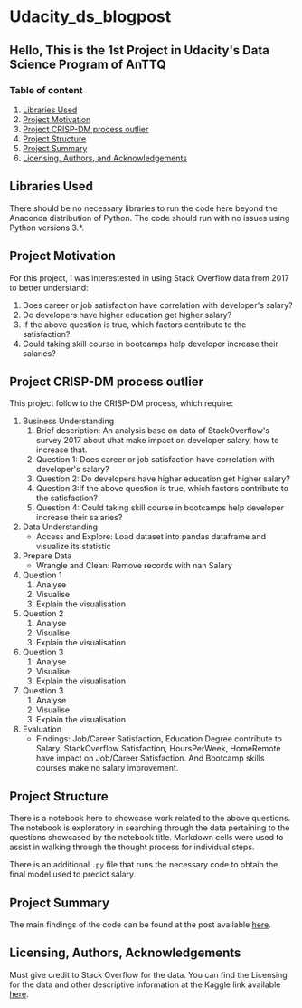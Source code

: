 # Udacity_ds_blogpost
## Hello, This is the 1st Project in Udacity's Data Science Program of AnTTQ

### Table of content
1. [Libraries Used](#libs)
2. [Project Motivation](#motivation)
3. [Project CRISP-DM process outlier](#outlier)
3. [Project Structure](#files)
4. [Project Summary](#summary)
5. [Licensing, Authors, and Acknowledgements](#licensing)

## Libraries Used <a name="libs"></a>
There should be no necessary libraries to run the code here beyond the Anaconda distribution of Python.  The code should run with no issues using Python versions 3.*.

## Project Motivation<a name="motivation"></a>
For this project, I was interestested in using Stack Overflow data from 2017 to better understand:

1. Does career or job satisfaction have correlation with developer's salary?
2. Do developers have higher education get higher salary?
3. If the above question is true, which factors contribute to the satisfaction?
4. Could taking skill course in bootcamps help developer increase their salaries?

## Project CRISP-DM process outlier <a name="outlier"></a>
This project follow to the CRISP-DM process, which require:
1. Business Understanding
    1. Brief description: An analysis base on data of StackOverflow's survey 2017 about ưhat make impact on developer salary, how to increase that.
    2. Question 1: Does career or job satisfaction have correlation with developer's salary?
    3. Question 2: Do developers have higher education get higher salary?
    4. Question 3:If the above question is true, which factors contribute to the satisfaction?
    5. Question 4: Could taking skill course in bootcamps help developer increase their salaries?
2. Data Understanding
    - Access and Explore: Load dataset into pandas dataframe and visualize its statistic
3. Prepare Data
    - Wrangle and Clean: Remove records with nan Salary
4. Question 1
    1. Analyse
    2. Visualise
    3. Explain the visualisation
5. Question 2
    1. Analyse
    2. Visualise
    3. Explain the visualisation
6. Question 3
    1. Analyse
    2. Visualise
    3. Explain the visualisation
7. Question 3
    1. Analyse
    2. Visualise
    3. Explain the visualisation
8. Evaluation
    - Findings: Job/Career Satisfaction, Education Degree contribute to Salary. StackOverflow Satisfaction, HoursPerWeek, HomeRemote have impact on Job/Career Satisfaction. And Bootcamp skills courses make no salary improvement. 

## Project Structure <a name="files"></a>

There is a notebook here to showcase work related to the above questions. The notebook is exploratory in searching through the data pertaining to the questions showcased by the notebook title.  Markdown cells were used to assist in walking through the thought process for individual steps.  

There is an additional `.py` file that runs the necessary code to obtain the final model used to predict salary.

## Project Summary<a name="summary"></a>

The main findings of the code can be found at the post available [here](https://anttq.blogspot.com/2022/09/do-high-paid-employees-truly-satisfy.html).

## Licensing, Authors, Acknowledgements<a name="licensing"></a>

Must give credit to Stack Overflow for the data.  You can find the Licensing for the data and other descriptive information at the Kaggle link available [here](https://www.kaggle.com/stackoverflow/so-survey-2017/data).


